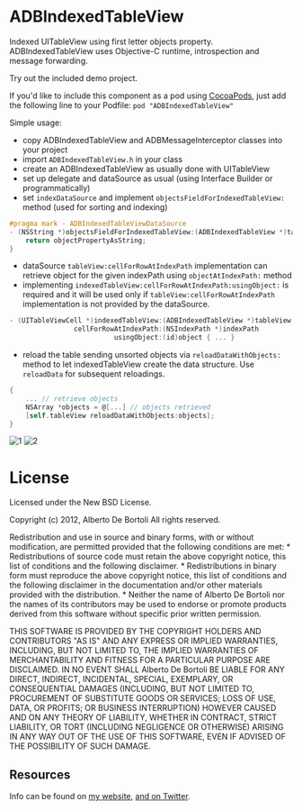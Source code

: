 ADBIndexedTableView
===========================

Indexed UITableView using first letter objects property.
ADBIndexedTableView uses Objective-C runtime, introspection and message forwarding.

Try out the included demo project.

If you'd like to include this component as a pod using [CocoaPods](http://cocoapods.org/), just add the following line to your Podfile: `pod "ADBIndexedTableView"`

Simple usage:
- copy ADBIndexedTableView and ADBMessageInterceptor classes into your project
- import `ADBIndexedTableView.h` in your class
- create an ADBIndexedTableView as usually done with UITableView
- set up delegate and dataSource as usual (using Interface Builder or programmatically)
- set `indexDataSource` and implement `objectsFieldForIndexedTableView:` method (used for sorting and indexing)

``` objective-c
#pragma mark - ADBIndexedTableViewDataSource
- (NSString *)objectsFieldForIndexedTableView:(ADBIndexedTableView *)tableView {
	return objectPropertyAsString;
}
```

- dataSource `tableView:cellForRowAtIndexPath` implementation can retrieve object for the given indexPath using `objectAtIndexPath:` method
- implementing `indexedTableView:cellForRowAtIndexPath:usingObject:` is required and it will be used only if `tableView:cellForRowAtIndexPath` implementation is not provided by the dataSource.

``` objective-c
- (UITableViewCell *)indexedTableView:(ADBIndexedTableView *)tableView
                cellForRowAtIndexPath:(NSIndexPath *)indexPath
                    	  usingObject:(id)object { ... }
```

- reload the table sending unsorted objects via `reloadDataWithObjects:` method to let indexedTableView create the data structure. Use `reloadData` for subsequent reloadings.

``` objective-c
{
	... // retrieve objects
	NSArray *objects = @[...] // objects retrieved
    [self.tableView reloadDataWithObjects:objects];
}
```

![1](http://www.albertodebortoli.it/GitHub/ADBIndexedTableView/indexed_01.png)
![2](http://www.albertodebortoli.it/GitHub/ADBIndexedTableView/indexed_02.png)

# License

Licensed under the New BSD License.

Copyright (c) 2012, Alberto De Bortoli
All rights reserved.

Redistribution and use in source and binary forms, with or without
modification, are permitted provided that the following conditions are met:
    * Redistributions of source code must retain the above copyright
      notice, this list of conditions and the following disclaimer.
    * Redistributions in binary form must reproduce the above copyright
      notice, this list of conditions and the following disclaimer in the
      documentation and/or other materials provided with the distribution.
    * Neither the name of Alberto De Bortoli nor the
      names of its contributors may be used to endorse or promote products
      derived from this software without specific prior written permission.

THIS SOFTWARE IS PROVIDED BY THE COPYRIGHT HOLDERS AND CONTRIBUTORS "AS IS" AND
ANY EXPRESS OR IMPLIED WARRANTIES, INCLUDING, BUT NOT LIMITED TO, THE IMPLIED
WARRANTIES OF MERCHANTABILITY AND FITNESS FOR A PARTICULAR PURPOSE ARE
DISCLAIMED. IN NO EVENT SHALL Alberto De Bortoli BE LIABLE FOR ANY
DIRECT, INDIRECT, INCIDENTAL, SPECIAL, EXEMPLARY, OR CONSEQUENTIAL DAMAGES
(INCLUDING, BUT NOT LIMITED TO, PROCUREMENT OF SUBSTITUTE GOODS OR SERVICES;
LOSS OF USE, DATA, OR PROFITS; OR BUSINESS INTERRUPTION) HOWEVER CAUSED AND
ON ANY THEORY OF LIABILITY, WHETHER IN CONTRACT, STRICT LIABILITY, OR TORT
(INCLUDING NEGLIGENCE OR OTHERWISE) ARISING IN ANY WAY OUT OF THE USE OF THIS
SOFTWARE, EVEN IF ADVISED OF THE POSSIBILITY OF SUCH DAMAGE.

## Resources

Info can be found on [my website](http://www.albertodebortoli.it), [and on Twitter](http://twitter.com/albertodebo).